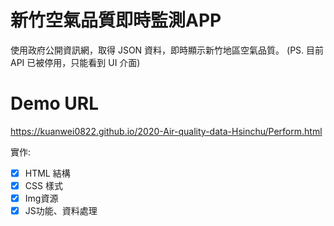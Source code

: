 # 新竹空氣品質即時監測APP
使用政府公開資訊網，取得 JSON 資料，即時顯示新竹地區空氣品質。
(PS. 目前 API 已被停用，只能看到 UI 介面)

# Demo URL
https://kuanwei0822.github.io/2020-Air-quality-data-Hsinchu/Perform.html

實作: 
- [x] HTML 結構
- [x] CSS 樣式
- [x] Img資源
- [x] JS功能、資料處理
